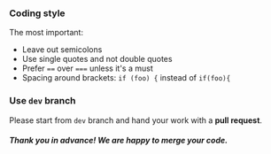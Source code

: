 
### Coding style

The most important:

- Leave out semicolons
- Use single quotes and not double quotes
- Prefer `==` over `===` unless it's a must
- Spacing around brackets: `if (foo) {` instead of `if(foo){`


### Use `dev` branch

Please start from `dev` branch and hand your work with a **pull request**.

##### Thank you in advance! We are happy to merge your code.
